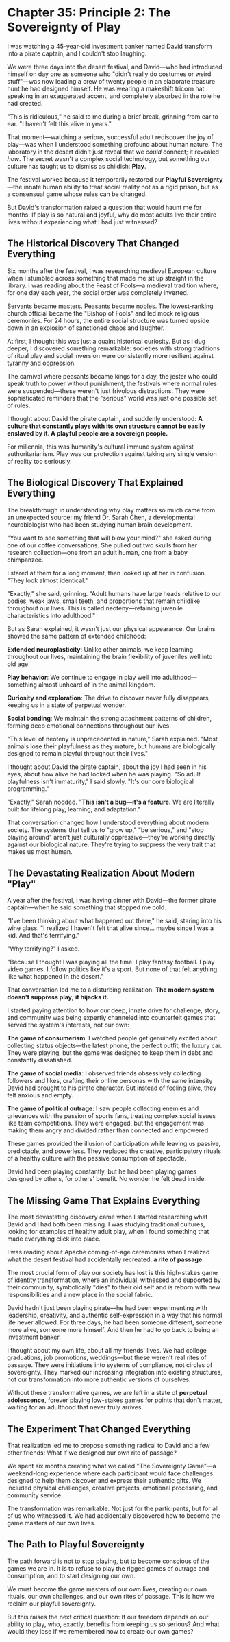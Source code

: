 # Chapter 35: Principle 2: The Sovereignty of Play

I was watching a 45-year-old investment banker named David transform into a pirate captain, and I couldn't stop laughing.

We were three days into the desert festival, and David—who had introduced himself on day one as someone who "didn't really do costumes or weird stuff"—was now leading a crew of twenty people in an elaborate treasure hunt he had designed himself. He was wearing a makeshift tricorn hat, speaking in an exaggerated accent, and completely absorbed in the role he had created.

"This is ridiculous," he said to me during a brief break, grinning from ear to ear. "I haven't felt this alive in years."

That moment—watching a serious, successful adult rediscover the joy of play—was when I understood something profound about human nature. The laboratory in the desert didn't just reveal that we *could* connect; it revealed *how*. The secret wasn't a complex social technology, but something our culture has taught us to dismiss as childish: **Play**.

The festival worked because it temporarily restored our **Playful Sovereignty**—the innate human ability to treat social reality not as a rigid prison, but as a consensual game whose rules can be changed.

But David's transformation raised a question that would haunt me for months: If play is so natural and joyful, why do most adults live their entire lives without experiencing what I had just witnessed?

## The Historical Discovery That Changed Everything

Six months after the festival, I was researching medieval European culture when I stumbled across something that made me sit up straight in the library. I was reading about the Feast of Fools—a medieval tradition where, for one day each year, the social order was completely inverted.

Servants became masters. Peasants became nobles. The lowest-ranking church official became the "Bishop of Fools" and led mock religious ceremonies. For 24 hours, the entire social structure was turned upside down in an explosion of sanctioned chaos and laughter.

At first, I thought this was just a quaint historical curiosity. But as I dug deeper, I discovered something remarkable: societies with strong traditions of ritual play and social inversion were consistently more resilient against tyranny and oppression.

The carnival where peasants became kings for a day, the jester who could speak truth to power without punishment, the festivals where normal rules were suspended—these weren't just frivolous distractions. They were sophisticated reminders that the "serious" world was just one possible set of rules.

I thought about David the pirate captain, and suddenly understood: **A culture that constantly plays with its own structure cannot be easily enslaved by it. A playful people are a sovereign people.**

For millennia, this was humanity's cultural immune system against authoritarianism. Play was our protection against taking any single version of reality too seriously.

## The Biological Discovery That Explained Everything

The breakthrough in understanding why play matters so much came from an unexpected source: my friend Dr. Sarah Chen, a developmental neurobiologist who had been studying human brain development.

"You want to see something that will blow your mind?" she asked during one of our coffee conversations. She pulled out two skulls from her research collection—one from an adult human, one from a baby chimpanzee.

I stared at them for a long moment, then looked up at her in confusion. "They look almost identical."

"Exactly," she said, grinning. "Adult humans have large heads relative to our bodies, weak jaws, small teeth, and proportions that remain childlike throughout our lives. This is called neoteny—retaining juvenile characteristics into adulthood."

But as Sarah explained, it wasn't just our physical appearance. Our brains showed the same pattern of extended childhood:

**Extended neuroplasticity**: Unlike other animals, we keep learning throughout our lives, maintaining the brain flexibility of juveniles well into old age.

**Play behavior**: We continue to engage in play well into adulthood—something almost unheard of in the animal kingdom.

**Curiosity and exploration**: The drive to discover never fully disappears, keeping us in a state of perpetual wonder.

**Social bonding**: We maintain the strong attachment patterns of children, forming deep emotional connections throughout our lives.

"This level of neoteny is unprecedented in nature," Sarah explained. "Most animals lose their playfulness as they mature, but humans are biologically designed to remain playful throughout their lives."

I thought about David the pirate captain, about the joy I had seen in his eyes, about how alive he had looked when he was playing. "So adult playfulness isn't immaturity," I said slowly. "It's our core biological programming."

"Exactly," Sarah nodded. "**This isn't a bug—it's a feature.** We are literally built for lifelong play, learning, and adaptation."

That conversation changed how I understood everything about modern society. The systems that tell us to "grow up," "be serious," and "stop playing around" aren't just culturally oppressive—they're working directly against our biological nature. They're trying to suppress the very trait that makes us most human.

## The Devastating Realization About Modern "Play"

A year after the festival, I was having dinner with David—the former pirate captain—when he said something that stopped me cold.

"I've been thinking about what happened out there," he said, staring into his wine glass. "I realized I haven't felt that alive since... maybe since I was a kid. And that's terrifying."

"Why terrifying?" I asked.

"Because I thought I was playing all the time. I play fantasy football. I play video games. I follow politics like it's a sport. But none of that felt anything like what happened in the desert."

That conversation led me to a disturbing realization: **The modern system doesn't suppress play; it hijacks it.**

I started paying attention to how our deep, innate drive for challenge, story, and community was being expertly channeled into counterfeit games that served the system's interests, not our own:

**The game of consumerism**: I watched people get genuinely excited about collecting status objects—the latest phone, the perfect outfit, the luxury car. They were playing, but the game was designed to keep them in debt and constantly dissatisfied.

**The game of social media**: I observed friends obsessively collecting followers and likes, crafting their online personas with the same intensity David had brought to his pirate character. But instead of feeling alive, they felt anxious and empty.

**The game of political outrage**: I saw people collecting enemies and grievances with the passion of sports fans, treating complex social issues like team competitions. They were engaged, but the engagement was making them angry and divided rather than connected and empowered.

These games provided the illusion of participation while leaving us passive, predictable, and powerless. They replaced the creative, participatory rituals of a healthy culture with the passive consumption of spectacle.

David had been playing constantly, but he had been playing games designed by others, for others' benefit. No wonder he felt dead inside.

## The Missing Game That Explains Everything

The most devastating discovery came when I started researching what David and I had both been missing. I was studying traditional cultures, looking for examples of healthy adult play, when I found something that made everything click into place.

I was reading about Apache coming-of-age ceremonies when I realized what the desert festival had accidentally recreated: **a rite of passage**.

The most crucial form of play our society has lost is this high-stakes game of identity transformation, where an individual, witnessed and supported by their community, symbolically "dies" to their old self and is reborn with new responsibilities and a new place in the social fabric.

David hadn't just been playing pirate—he had been experimenting with leadership, creativity, and authentic self-expression in a way that his normal life never allowed. For three days, he had been someone different, someone more alive, someone more himself. And then he had to go back to being an investment banker.

I thought about my own life, about all my friends' lives. We had college graduations, job promotions, weddings—but these weren't real rites of passage. They were initiations into systems of compliance, not circles of sovereignty. They marked our increasing integration into existing structures, not our transformation into more authentic versions of ourselves.

Without these transformative games, we are left in a state of **perpetual adolescence**, forever playing low-stakes games for points that don't matter, waiting for an adulthood that never truly arrives.

## The Experiment That Changed Everything

That realization led me to propose something radical to David and a few other friends: What if we designed our own rite of passage?

We spent six months creating what we called "The Sovereignty Game"—a weekend-long experience where each participant would face challenges designed to help them discover and express their authentic gifts. We included physical challenges, creative projects, emotional processing, and community service.

The transformation was remarkable. Not just for the participants, but for all of us who witnessed it. We had accidentally discovered how to become the game masters of our own lives.

## The Path to Playful Sovereignty

The path forward is not to stop playing, but to become conscious of the games we are in. It is to refuse to play the rigged games of outrage and consumption, and to start designing our own.

We must become the game masters of our own lives, creating our own rituals, our own challenges, and our own rites of passage. This is how we reclaim our playful sovereignty.

But this raises the next critical question: If our freedom depends on our ability to play, who, exactly, benefits from keeping us so serious? And what would they lose if we remembered how to create our own games?
